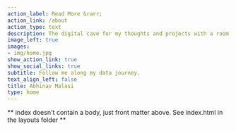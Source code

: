 ```yaml
---
action_label: Read More &rarr;
action_link: /about
action_type: text
description: The digital cave for my thoughts and projects with a room for creativity. The echoes within these caves are the reminders to my future self along this data journey. 
image_left: true
images:
- img/home.jpg
show_action_link: true
show_social_links: true
subtitle: Follow me along my data journey.
text_align_left: false
title: Abhinav Malasi
type: home
---
```


** index doesn't contain a body, just front matter above.
See index.html in the layouts folder **
